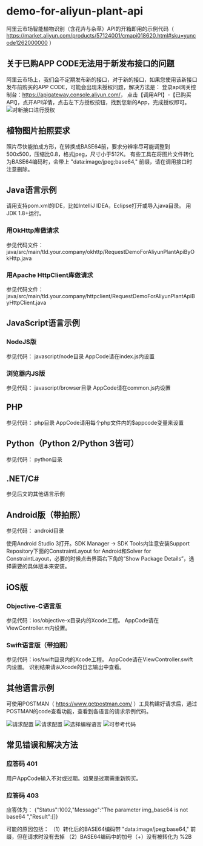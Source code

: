 # demo-for-aliyun-plant-api

阿里云市场智能植物识别（含花卉与杂草）API的开箱即用的示例代码（ <https://market.aliyun.com/products/57124001/cmapi018620.html#sku=yuncode1262000000> ）

## 关于已购APP CODE无法用于新发布接口的问题

  阿里云市场上，我们会不定期发布新的接口，对于新的接口，如果您使用该新接口发布前购买的APP CODE，可能会出现未授权问题，解决方法是：
  登录api网关控制台：<https://apigateway.console.aliyun.com/>，
  点击【调用API】-【已购买API】，点开API详情，点击左下方授权按钮，找到您新的App，完成授权即可。
  ![对新接口进行授权](docs/auth.png)

## 植物图片拍照要求

  照片尽快能拍成方形，在转换成BASE64前，要求分辨率尽可能调整到500x500，压缩比0.8，格式jpeg，尺寸小于512K。
  有些工具在将图片文件转化为BASE64编码时，会带上 "data:image/jpeg;base64," 前缀，请在调用接口时注意删除。

## Java语言示例

  请用支持pom.xml的IDE，比如IntelliJ IDEA，Eclipse打开或导入java目录。
  用JDK 1.8+运行。

### 用OkHttp库做请求

  参见代码文件：java/src/main/tld.your.company/okhttp/RequestDemoForAliyunPlantApiByOkHttp.java

### 用Apache HttpClient库做请求

  参见代码文件：java/src/main/tld.your.company/httpclient/RequestDemoForAliyunPlantApiByHttpClient.java

## JavaScript语言示例

### NodeJS版

  参见代码： javascript/node目录
  AppCode请在index.js内设置

### 浏览器内JS版

  参见代码： javascript/browser目录
  AppCode请在common.js内设置

## PHP

  参见代码： php目录
  AppCode请用每个php文件内的$appcode变量来设置

## Python（Python 2/Python 3皆可）

  参见代码： python目录

## .NET/C#

  参见后文的其他语言示例

## Android版（带拍照）

  参见代码： android目录

  使用Android Studio 3打开。SDK Manager -> SDK Tools内注意安装Support Repository下面的ConstraintLayout for Android和Solver for ConstraintLayout，必要的时候点击界面右下角的“Show Package Details”，选择需要的具体版本来安装。

## iOS版

### Objective-C语言版

  参见代码：ios/objective-x目录内的Xcode工程。
  AppCode请在ViewController.m内设置。

### Swift语言版（带拍照）

  参见代码：ios/swift目录内的Xcode工程。
  AppCode请在ViewController.swift内设置。
  识别结果请从Xcode的日志输出中查看。

## 其他语言示例

  可使用POSTMAN（ <https://www.getpostman.com/> ）工具构建好请求后，通过POSTMAN的code查看功能，查看到各语言的请求示例代码。

  ![请求配置](postman/postman-1.png)
  ![请求配置](postman/postman-2.png)
  ![选择编程语言](postman/postman-3.png)
  ![可参考代码](postman/postman-4.png)

## 常见错误和解决方法

### 应答码 401

  用户AppCode输入不对或过期。如果是过期需重新购买。

### 应答码 403

  应答体为：
  {"Status":1002,"Message":"The parameter img_base64 is not base64 ","Result":[]}

  可能的原因包括：
  （1）转化后的BASE64编码带 "data:image/jpeg;base64," 前缀，但在请求时没有去掉
  （2）BASE64编码中的加号（+）没有被转化为 %2B
